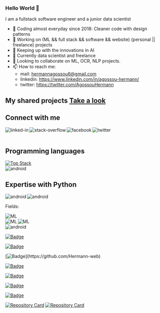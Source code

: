 ### Hello World 👋
I am a fullstack software engineer and a junior data scientist 
- 🌱 Coding almost everyday since 2018: Cleaner code with design patterns
- 🔭 Working on (ML && full stack && software && website) (personal || freelance) projects 
- 🌱 Keeping up with the innovations in AI
- 🌱 Currently data scientist and freelance
- 👯 Looking to collaborate on ML, OCR, NLP projects.
- 📫 How to reach me: 
  - mail: hermannagossou6@gmail.com
  - linkedin: https://www.linkedin.com/in/agossou-hermann/
  - twitter: https://twitter.com/AgossouHermann

## My shared projects [Take a look](https://github.com/Hermann-web?tab=repositories)

## Connect with me
[<img align="left" alt="linked-in" src="https://img.shields.io/badge/linkedin-%230077B5.svg?&style=for-the-badge&logo=linkedin&logoColor=white" />](https://www.linkedin.com/in/agossou-hermann/)[<img align="left" alt="stack-overflow" src="https://img.shields.io/badge/stack%20overflow-FE7A16?logo=stack-overflow&logoColor=white&style=for-the-badge" />](https://stackoverflow.com/users/16668046/hermann-agossou)[<img align="left" alt="facebook" src="https://img.shields.io/badge/facebook-%231877F2.svg?&style=for-the-badge&logo=facebook&logoColor=white" />](https://www.facebook.com/hermann.agossou.50/)[<img align="left" alt="twitter" src="https://img.shields.io/badge/twitter-%231DA1F2.svg?&style=for-the-badge&logo=twitter&logoColor=white" />](https://twitter.com/AgossouHermann)<br>
<br>

## Programming languages
[![Top Stack](https://widget.realdeveloper.pro/api/top?stack=Python,Tensorflow,Node.js)](https://github.com/Hermann-web)
</br>
<img align="left" alt="android" src="https://img.shields.io/badge/PROGRAMMING%20LANGUAGES-C++%20Python%20R%20SQL%20JS-white?logoColor=white&style=for-the-badge" />
</br>

## Expertise with Python
<p></p>
<img align="left" alt="android" src="https://img.shields.io/badge/Python-NON%20LINEAR%20PROGRAMMING-orange?logoColor=white&style=for-the-badge" />
<img align="left" alt="android" src="https://img.shields.io/badge/Python-MINLP%20Optimization-orange?logoColor=white&style=for-the-badge" />
</br>

<p>Fields: </p>
<img align="left" alt="ML" src="https://img.shields.io/badge/NLP-Natural%20Language%20Processing-red?logoColor=white&style=for-the-badge" /><br>
<img align="left" alt="ML" src="https://img.shields.io/badge/OPENCV-COMPUTER%20VISION-red?logoColor=white&style=for-the-badge" />
<img align="left" alt="ML" src="https://img.shields.io/badge/ML-DEEP%20LEARNING%20-red?logoColor=white&style=for-the-badge" /><br>
<img align="left" alt="android" src="https://img.shields.io/badge/Deep%20Learning-CNN%20RNN-red?logoColor=white&style=for-the-badge" />
</br>

<p></p>

[![Badge](https://widget.realdeveloper.pro/api/badge?title=Languages%20and%20Web%20Framework&badges=JavaScript,Django,Django-Rest,Php,Flask,MERN,React,jQuery,Node.js,Electron.js,Bootstrap,servlet-java)](https://github.com/Hermann-web)

[![Badge](https://widget.realdeveloper.pro/api/badge?title=Languages%20and%20ML%20Framework&badges=Python,Numpy,Pandas,Sklearn,OpenCV,Tensorflow,Pytorch,Nltk,textblob,Pillow,ImageAI,mrjob,StatModels,Matpltlib,Seaborn,Dash,scipy.stats,Keras,scipy.optimize,Matlab)](https://github.com/Hermann-web)

[![Badge](https://widget.realdeveloper.pro/api/badge?title=Languages%20and%20Other%20Framework&badges=pybricks,twillio,beautifulSoup,smtplib,)](https://github.com/Hermann-web)

[![Badge](https://widget.realdeveloper.pro/api/badge?title=Database%20and%20DevOps&badges=MySQL,PostGreSQL,MongoDB,Git,GitHub,Bitbucket,SparQL,Hadoop,Heroku)](https://github.com/Hermann-web)

[![Badge](https://widget.realdeveloper.pro/api/badge?title=Concepts%20and%20Competences&badges=DesignPattern,CleanCode,Regex,WebScrapping,Full-Stack,WebDevelopment,ML,DeepLearning,Statistics,Optimization)](https://github.com/Hermann-web)

[![Badge](https://widget.realdeveloper.pro/api/badge?title=Concepts%20and%20Competences&badges=MailAutomation,Maven-java,PM2-js,OCR,Desktop-App,Binary-Tree,API,recurcivity,Logging,Maven-java)](https://github.com/Hermann-web)


[![Badge](https://widget.realdeveloper.pro/api/badge?title=Concepts%20and%20Competences&badges=PM2-node-js,OCR,API,Packaging,Deployment,Complexity,Debuging,Googling)](https://github.com/Hermann-web)



[![Repository Card](https://widget.realdeveloper.pro/api/card?user=Hermann-web&repo=Search-engine-with-python-nlp&locale=en)](https://github.com/Hermann-web/Search-engine-with-python-nlp)
[![Repository Card](https://widget.realdeveloper.pro/api/card?user=Hermann-web&repo=Demand-forecasting-with-python&locale=en)](https://github.com/Hermann-web/Demand-forecasting-with-python)




<br>

<!--
<img align="left" alt="django" src="https://img.shields.io/pypi/djversions/djangorestframework" /><img align="left" alt="nodejs" src="https://img.shields.io/badge/node.js%20-%2343853D.svg?&style=for-the-badge&logo=node.js&logoColor=white" /><img align="left" alt="aws" src="https://img.shields.io/badge/Amazon%20AWS-%23232F3E?logo=amazon-aws&logoColor=white&style=for-the-badge" /><img align="left" alt="ML" src="https://img.shields.io/badge/postgres-%23316192.svg?&style=for-the-badge&logo=postgresql&logoColor=white" /><img align="left" alt="android" src="https://img.shields.io/badge/JS-Javascript-red?logoColor=white&style=for-the-badge" /><img align="left" alt="ML" src="https://img.shields.io/badge/ML-machine%20learning-red" /><br>
<br>
-->
